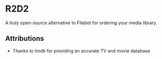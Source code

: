 # R2D2
A truly open-source alternative to Filebot for ordering your media library.

## Attributions
* Thanks to tmdb for providing an accurate TV and movie database